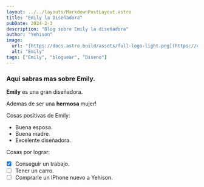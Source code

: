 ```yaml
---
layout: ../../layouts/MarkdownPostLayout.astro
title: "Emily la Diseñadora"
pubDate: 2024-2-3
description: "Blog sobre Emily la diseñadora"
author: "Yehison"
image:
  url: "[https://docs.astro.build/assets/full-logo-light.png](https://encrypted-tbn0.gstatic.com/images?q=tbn:ANd9GcSmNmzcUGfYxw4FEBB3uH9JFCDxy3cs4KK6xQ&usqp=CAU)"
  alt: "Emily"
tags: ["Emily", "bloguear", "Diseno"]
---
```



### Aqui sabras mas sobre Emily.

**Emily** es una gran diseñadora.

Ademas de ser una **hermosa** mujer!

Cosas positivas de Emily:

- Buena esposa.
- Buena madre.
- Excelente diseñadora.

Cosas por lograr:

- [x] Conseguir un trabajo.
- [ ] Tener un carro.
- [ ] Comprarle un IPhone nuevo a Yehison.
